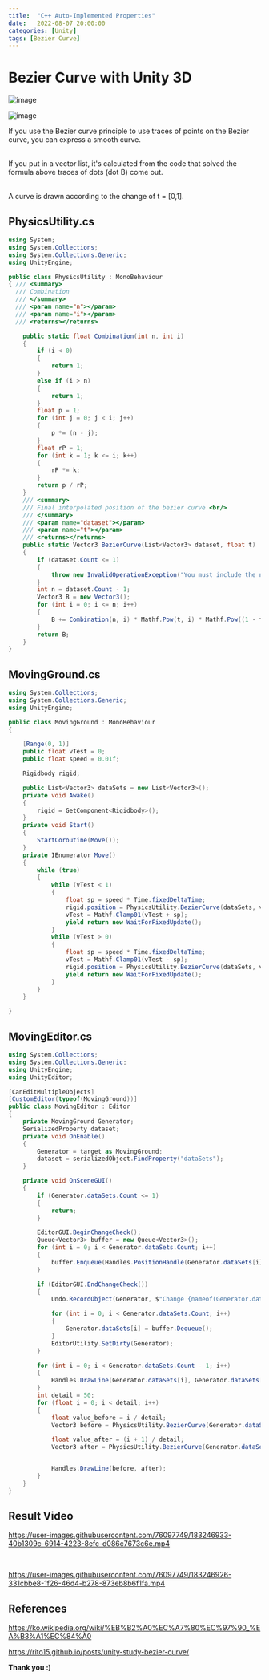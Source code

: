 ```yaml
---
title:  "C++ Auto-Implemented Properties"
date:   2022-08-07 20:00:00
categories: [Unity]
tags: [Bezier Curve]
---
```

# Bezier Curve with Unity 3D
![image](https://user-images.githubusercontent.com/76097749/183246966-a9f9160b-f856-4019-82bf-7c42710c3583.png)

![image](https://user-images.githubusercontent.com/76097749/183246957-4116eb3b-a176-4aab-8b36-139a9d68d2b4.png)

If you use the Bezier curve principle to use traces of points on the Bezier curve, you can express a smooth curve.
<br><br>

If you put in a vector list, it's calculated from the code that solved the formula above traces of dots (dot B) come out.
<br><br>

A curve is drawn according to the change of t = [0,1].
## PhysicsUtility.cs
```csharp
using System;
using System.Collections;
using System.Collections.Generic;
using UnityEngine;

public class PhysicsUtility : MonoBehaviour
{ /// <summary>
  /// Combination
  /// </summary>
  /// <param name="n"></param>
  /// <param name="i"></param>
  /// <returns></returns>

    public static float Combination(int n, int i)
    {
        if (i < 0)
        {
            return 1;
        }
        else if (i > n)
        {
            return 1;
        }
        float p = 1;
        for (int j = 0; j < i; j++)
        {
            p *= (n - j);
        }
        float rP = 1;
        for (int k = 1; k <= i; k++)
        {
            rP *= k;
        }
        return p / rP;
    }
    /// <summary>
    /// Final interpolated position of the bezier curve <br/>
    /// </summary>
    /// <param name="dataset"></param>
    /// <param name="t"></param>
    /// <returns></returns>
    public static Vector3 BezierCurve(List<Vector3> dataset, float t)
    {
        if (dataset.Count <= 1)
        {
            throw new InvalidOperationException("You must include the number of at least two points!!");
        }
        int n = dataset.Count - 1;
        Vector3 B = new Vector3();
        for (int i = 0; i <= n; i++)
        {
            B += Combination(n, i) * Mathf.Pow(t, i) * Mathf.Pow((1 - t), n - i) * dataset[i];
        }
        return B;
    }
}

```

## MovingGround.cs
```csharp
using System.Collections;
using System.Collections.Generic;
using UnityEngine;

public class MovingGround : MonoBehaviour
{

    [Range(0, 1)]
    public float vTest = 0;
    public float speed = 0.01f;

    Rigidbody rigid;

    public List<Vector3> dataSets = new List<Vector3>();
    private void Awake()
    {
        rigid = GetComponent<Rigidbody>();
    }
    private void Start()
    {
        StartCoroutine(Move());
    }
    private IEnumerator Move()
    {
        while (true)
        {
            while (vTest < 1)
            {
                float sp = speed * Time.fixedDeltaTime;
                rigid.position = PhysicsUtility.BezierCurve(dataSets, vTest);
                vTest = Mathf.Clamp01(vTest + sp);
                yield return new WaitForFixedUpdate();
            }
            while (vTest > 0)
            {
                float sp = speed * Time.fixedDeltaTime;
                vTest = Mathf.Clamp01(vTest - sp);
                rigid.position = PhysicsUtility.BezierCurve(dataSets, vTest);
                yield return new WaitForFixedUpdate();
            }
        }
    }

}
```

## MovingEditor.cs

```csharp
using System.Collections;
using System.Collections.Generic;
using UnityEngine;
using UnityEditor;

[CanEditMultipleObjects]
[CustomEditor(typeof(MovingGround))]
public class MovingEditor : Editor
{
    private MovingGround Generator;
    SerializedProperty dataset;
    private void OnEnable()
    {
        Generator = target as MovingGround;
        dataset = serializedObject.FindProperty("dataSets");
    }

    private void OnSceneGUI()
    {
        if (Generator.dataSets.Count <= 1)
        {
            return;
        }

        EditorGUI.BeginChangeCheck();
        Queue<Vector3> buffer = new Queue<Vector3>();
        for (int i = 0; i < Generator.dataSets.Count; i++)
        {
            buffer.Enqueue(Handles.PositionHandle(Generator.dataSets[i], Quaternion.identity));
        }

        if (EditorGUI.EndChangeCheck())
        {
            Undo.RecordObject(Generator, $"Change {nameof(Generator.dataSets)}");

            for (int i = 0; i < Generator.dataSets.Count; i++)
            {
                Generator.dataSets[i] = buffer.Dequeue();
            }
            EditorUtility.SetDirty(Generator);
        }

        for (int i = 0; i < Generator.dataSets.Count - 1; i++)
        {
            Handles.DrawLine(Generator.dataSets[i], Generator.dataSets[i + 1]);
        }
        int detail = 50;
        for (float i = 0; i < detail; i++)
        {
            float value_before = i / detail;
            Vector3 before = PhysicsUtility.BezierCurve(Generator.dataSets, value_before);

            float value_after = (i + 1) / detail;
            Vector3 after = PhysicsUtility.BezierCurve(Generator.dataSets, value_after); ;


            Handles.DrawLine(before, after);
        }
    }
}

```

## Result Video


https://user-images.githubusercontent.com/76097749/183246933-40b1309c-6914-4223-8efc-d086c7673c6e.mp4

<br>


https://user-images.githubusercontent.com/76097749/183246926-331cbbe8-1f26-46d4-b278-873eb8b6f1fa.mp4


## References

https://ko.wikipedia.org/wiki/%EB%B2%A0%EC%A7%80%EC%97%90_%EA%B3%A1%EC%84%A0

https://rito15.github.io/posts/unity-study-bezier-curve/

<b>Thank you :)</b>
